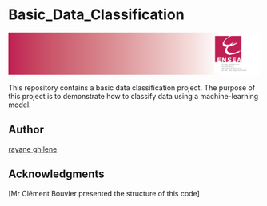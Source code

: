 # Basic_Data_Classification
![My Project](https://github.com/rayaneghilene/ENSEA_AI_Labs/blob/283948d09f73231c4cfba91becbe4bb01973b4f4/Ensea_linkedin_banner10.png)


This repository contains a basic data classification project. The purpose of this project is to demonstrate how to classify data using a machine-learning model.

## Author

[rayane ghilene](https://github.com/rayaneghilene)

## Acknowledgments

[Mr Clément Bouvier presented the structure of this code]
